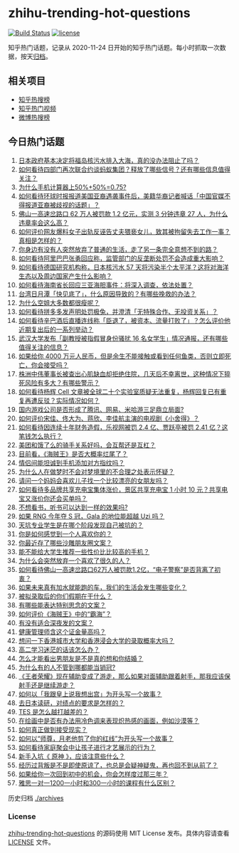 # zhihu-trending-hot-questions

[![Build Status](https://github.com/justjavac/zhihu-trending-hot-questions/workflows/ci/badge.svg?branch=master)](https://github.com/justjavac/zhihu-trending-hot-questions/actions)
[![license](https://img.shields.io/github/license/justjavac/zhihu-trending-hot-questions)](https://github.com/justjavac/zhihu-trending-hot-questions/blob/master/LICENSE)

知乎热门话题，记录从 2020-11-24 日开始的知乎热门话题。每小时抓取一次数据，按天[归档](./archives)。

## 相关项目

- [知乎热搜榜](https://github.com/justjavac/zhihu-trending-top-search)
- [知乎热门视频](https://github.com/justjavac/zhihu-trending-hot-video)
- [微博热搜榜](https://github.com/justjavac/weibo-trending-hot-search)

## 今日热门话题

<!-- BEGIN -->
<!-- 最后更新时间 Tue Apr 13 2021 01:21:28 GMT+0800 (China Standard Time) -->
1. [日本政府基本决定将福岛核污水排入大海，真的没办法阻止了吗？](https://www.zhihu.com/question/453795080)
1. [如何看待四部门再次联合约谈蚂蚁集团？释放了哪些信号？还有哪些信息值得关注？](https://www.zhihu.com/question/454262528)
1. [为什么手机计算器上50%+50%=0.75?](https://www.zhihu.com/question/453500291)
1. [如何看待环球时报报道美国亚裔遇袭事件后，美籍华裔记者喊话「中国官媒不得报道亚裔被歧视的话题」？](https://www.zhihu.com/question/454184530)
1. [佛山一高速岔路口 62 万人被罚款 1.2 亿元，实测 3 分钟违章 27 人，为什么违章率会这么高？](https://www.zhihu.com/question/454179826)
1. [如何评价网友爆料女子出轨反诬告丈夫猥亵女儿，致其被拘留失去工作一事？真相是怎样的？](https://www.zhihu.com/question/454009086)
1. [你身边有没有人突然放弃了普通的生活，走了另一条完全意想不到的路？](https://www.zhihu.com/question/454200791)
1. [如何看待阿里巴巴张勇回应称，监管部门的反垄断处罚不会造成重大影响？](https://www.zhihu.com/question/454174504)
1. [如何看待德国研究机构称，日本核污水 57 天将污染半个太平洋？这将对海洋生态以及周边国家产生什么影响？](https://www.zhihu.com/question/454041221)
1. [如何看待海南省长回应三亚海胆事件：将深入调查，依法处置？](https://www.zhihu.com/question/454198446)
1. [台湾日月潭「快见底了」，什么原因导致的？有哪些挽救的办法？](https://www.zhihu.com/question/453353214)
1. [为什么空姐大多数都很瘦呢？](https://www.zhihu.com/question/451242934)
1. [如何看待拼多多发声明处罚极兔，并澄清「无特殊合作、无投资关系」？](https://www.zhihu.com/question/454203597)
1. [如何看待辛巴酒后直播连线称「臣退了，被资本、流量打败了」？怎么评价他近期复出后的一系列举动？](https://www.zhihu.com/question/454017158)
1. [武汉大学发布「副教授被指假冒身份骚扰 16 名女学生」情况通报，还有哪些值得关注的信息？](https://www.zhihu.com/question/454016035)
1. [如果给你 4000 万元人民币，但是余生不能接触或看到任何鱼类，否则立即死亡，你会接受吗？](https://www.zhihu.com/question/452455042)
1. [株洲中伟董事长被查出心肌缺血却拒绝住院，几天后不幸离世，这种情况下猝死风险有多大？有哪些警示？](https://www.zhihu.com/question/454180903)
1. [如何看待杨辉 Cell 文章被全球二十个实验室质疑无法重复，杨辉回复已有重复再遭反驳？实际情况如何？](https://www.zhihu.com/question/453843167)
1. [国内游戏公司是否形成了腾讯、网易、米哈游三足鼎立局面?](https://www.zhihu.com/question/452964478)
1. [如何评价宋佳、佟大为、蒋欣、李佳航主演的电视剧《小舍得》？](https://www.zhihu.com/question/447774322)
1. [如何看待因连续十年财务造假，乐视网被罚 2.4 亿、贾跃亭被罚 2.41 亿？这笔钱怎么执行？](https://www.zhihu.com/question/454273616)
1. [美团和饿了么的骑手关系好吗，会互帮还是互杠？](https://www.zhihu.com/question/454048206)
1. [目前看，《海贼王》是否大概率烂尾了？](https://www.zhihu.com/question/412288271)
1. [情侣间能坦诚到手机添加对方指纹吗？](https://www.zhihu.com/question/356723122)
1. [为什么人在做梦时不会对梦境里的不合理之处表示怀疑？](https://www.zhihu.com/question/23823266)
1. [请问一个妈妈会喜欢儿子找一个比较漂亮的女朋友吗？](https://www.zhihu.com/question/453795678)
1. [如何看待多品牌共享充电宝集体涨价，景区共享充电宝 1 小时 10 元？共享电宝又涨价你还会买单吗？](https://www.zhihu.com/question/454167062)
1. [不想看书，听书可以达到一样的效果吗?](https://www.zhihu.com/question/430752348)
1. [如果 RNG 今年夺 S 冠，Gala 的地位能超越 Uzi 吗？](https://www.zhihu.com/question/452110438)
1. [天坑专业学生是在哪个阶段发现自己被坑的？](https://www.zhihu.com/question/446795178)
1. [你是如何感觉到一个人喜欢你的？](https://www.zhihu.com/question/449004293)
1. [你最近存了哪些沙雕朋友圈文案？](https://www.zhihu.com/question/454044987)
1. [能不能给大学生推荐一些性价比比较高的手机？](https://www.zhihu.com/question/383383663)
1. [为什么会突然放弃一个喜欢了很久的人？](https://www.zhihu.com/question/451416691)
1. [如何看待佛山一高速岔路口62万人被罚款1.2亿，“电子警察”是否背离了初衷？](https://www.zhihu.com/question/454237371)
1. [如果未来真有加水就能跑的车，我们的生活会发生哪些变化？](https://www.zhihu.com/question/447018165)
1. [被拟录取后的你们假期在干什么？](https://www.zhihu.com/question/401047182)
1. [有哪些能表达特别思念的文案？](https://www.zhihu.com/question/452948481)
1. [如何评价《海贼王》中的“霸海”？](https://www.zhihu.com/question/452629923)
1. [有没有适合深夜发的文案？](https://www.zhihu.com/question/446298308)
1. [健康管理师含这个证金量高吗？](https://www.zhihu.com/question/449868436)
1. [想问一下香港城市大学和香港浸会大学的录取概率大吗？](https://www.zhihu.com/question/451334331)
1. [高二学习迷茫的话该怎么办？](https://www.zhihu.com/question/453002884)
1. [怎么才能看出男朋友是不是真的想和你结婚？](https://www.zhihu.com/question/412114832)
1. [为什么有的人不管到哪都能当销冠?](https://www.zhihu.com/question/422446187)
1. [《王者荣耀》现在辅助变成了游走，那么如果对面辅助跟着射手，那我应该保射手还是继续游走？](https://www.zhihu.com/question/452969306)
1. [如何以「我跟皇上说我想出宫」为开头写一个故事？](https://www.zhihu.com/question/430043059)
1. [去日本读研，对绩点的要求是怎样的？](https://www.zhihu.com/question/21715715)
1. [TES 是怎么越打越差的？](https://www.zhihu.com/question/443271607)
1. [在绘画中是否有办法用冷色调来表现炽热感的画面，例如沙漠等？](https://www.zhihu.com/question/454066577)
1. [如何真正做到接受现实？](https://www.zhihu.com/question/436587911)
1. [如何以“师尊，月老他剪了你的红线”为开头写一个故事？](https://www.zhihu.com/question/444729919)
1. [如何看待家庭聚会中让孩子进行才艺展示的行为？](https://www.zhihu.com/question/454094857)
1. [新手入坑《 原神 》，应该注意些什么？](https://www.zhihu.com/question/434550697)
1. [经历过背叛是不是即使原谅了，也总是会疑神疑鬼，再也回不到从前了？](https://www.zhihu.com/question/452826799)
1. [如果给你一次回到初中的机会，你会怎样度过那三年？](https://www.zhihu.com/question/448818087)
1. [雅思一对一1200一小时和300一小时的课程有什么区别？](https://www.zhihu.com/question/59785170)
<!-- END -->

历史归档 [./archives](./archives)

### License

[zhihu-trending-hot-questions](https://github.com/justjavac/zhihu-trending-hot-questions) 的源码使用 MIT License 发布。具体内容请查看 [LICENSE](./LICENSE) 文件。
